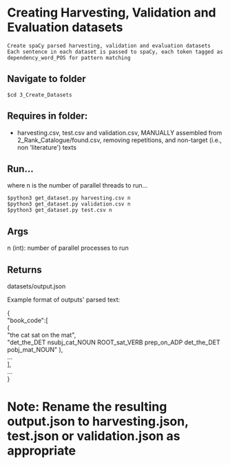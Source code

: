 # Creating Harvesting, Validation and Evaluation datasets
    
    Create spaCy parsed harvesting, validation and evaluation datasets
    Each sentence in each dataset is passed to spaCy, each token tagged as dependency_word_POS for pattern matching
    
## Navigate to folder
```
$cd 3_Create_Datasets
```

## Requires in folder:
* harvesting.csv, test.csv and validation.csv, MANUALLY assembled from 2_Rank_Catalogue/found.csv, removing repetitions, and non-target (i.e., non 'literature') texts
    
## Run...
where n is the number of parallel threads to run...
```
$python3 get_dataset.py harvesting.csv n
$python3 get_dataset.py validation.csv n
$python3 get_dataset.py test.csv n
```
## Args
n (int): number of parallel processes to run

## Returns
datasets/output.json

Example format of outputs' parsed text:

{\
    "book_code":[\
                    (\
                        "the cat sat on the mat", \
                        "det_the_DET nsubj_cat_NOUN ROOT_sat_VERB prep_on_ADP det_the_DET pobj_mat_NOUN"
                    ), \
                    ...\
                ], \
                ...\
}

# Note: Rename the resulting output.json to harvesting.json, test.json or validation.json as appropriate



